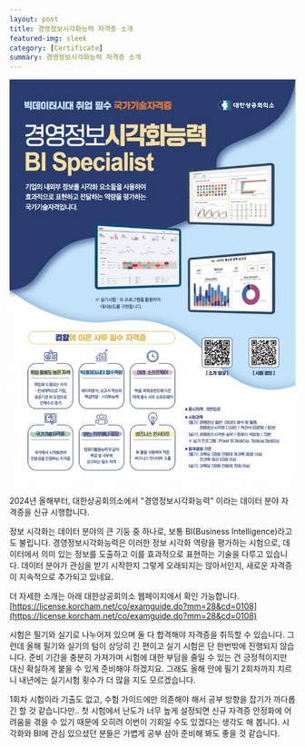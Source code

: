 ```yaml
---
layout: post
title: 경영정보시각화능력 자격증 소개
featured-img: sleek
category: [Certificate]
summary: 경영정보시각화능력 자격증 소개
---
```


<img src ="https://raw.githubusercontent.com/hjben/hjben.github.io/master/_img/visualization-certificate/poster.png" alt="poster"><br>

2024년 올해부터, 대한상공회의소에서 "경영정보시각화능력" 이라는 데이터 분야 자격증을 신규 시행합니다. <br>

정보 시각화는 데이터 분야의 큰 기둥 중 하나로, 보통 BI(Business Intelligence)라고도 불립니다.
경영정보시각화능력은 이러한 정보 시각화 역량을 평가하는 시험으로, 데이터에서 의미 있는 정보를 도출하고 이를 효과적으로 표현하는 기술을 다루고 있습니다.
데이터 분야가 관심을 받기 시작한지 그렇게 오래되지는 않아서인지, 새로운 자격증이 지속적으로 추가되고 있네요. <br>

더 자세한 소개는 아래 대한상공회의소 웹페이지에서 확인 가능합니다. <br>
[https://license.korcham.net/co/examguide.do?mm=28&cd=0108](https://license.korcham.net/co/examguide.do?mm=28&cd=0108) <br>

시험은 필기와 실기로 나누어져 있으며 둘 다 합격해야 자격증을 취득할 수 있습니다. 그런데 올해 필기와 실기의 텀이 상당히 긴 편이고 실기 시험은 단 한번밖에 진행되지 않습니다. 준비 기간을 충분히 가져가며 시험에 대한 부담을 줄일 수 있는 건 긍정적이지만 대신 확실하게 붙을 수 있게 준비해야 하겠지요. 그래도 올해 안에 필기 2회차까지 치르니 내년에는 실기시험 횟수가 더 많을 지도 모르겠습니다. <br>

1회차 시험이라 기출도 없고, 수험 가이드에만 의존해야 해서 공부 방향을 잡기가 까다롭긴 할 것 같습니다만.. 첫 시험에서 난도가 너무 높게 설정되면 신규 자격증 안정화에 어려움을 겪을 수 있기 때문에 오히려 이번이 기회일 수도 있겠다는 생각도 해 봅니다.
시각화와 BI에 관심 있으셨던 분들은 가볍게 공부 삼아 준비해 봐도 좋을 것 같습니다. <br>